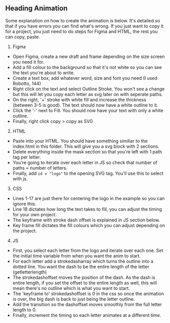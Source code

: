 ## Heading Animation

Some explanation on how to create the animation is below. It's detailed so that
if you have errors you can find what's wrong. If you just want to copy it for a
project, you just need to do steps for Figma and HTML, the rest you can copy,
paste.



1. Figma
  - Open Figma, create a new draft and frame depending on the size screen you
    need it for.
  - Add a fill colour to the background so that it's not white so you can see
    the text you're about to write.
  - Create a text box, add whatever word, size and font you need
    (I used Robotto, 144)
  - Right click on the text and select Outline Stroke. You won't see a change
    but this will let you copy each letter as svg later on with seperate paths.
  - On the right, '+' stroke with white fill and increase the thickness
    (between 3-5 is good). The text should now have a white outline to it.
  - Click the '-' next to Fill. You should now have your text with only a white
    outline.
  - Finally, right click copy > copy as SVG

2. HTML
  - Paste into your HTML. You should have something similiar to the
    index.html in this folder. This will give you a svg block with 2 sections.
  - Delete everything inside the mask section so that you're left with
    1 path tag per letter.
  - You're going to iterate over each letter in JS so check that number of paths
    = number of letters.
  - Finally, add `id = "logo"` to the opening SVG tag. You'll use this to select
    with js.

3. CSS
  - Lines 1-17 are just there for centering the logo in the example so you can
    ignore this.
  - Line 18 dictates how long the text takes to fill, you can adjust the timing
    for your own project.
  - The keyframe with stroke dash offset is explained in JS section below.
  - Key frame fill dictates the fill colours which you can adjust depending on
    the project.

4. JS
  - First, you select each letter from the logo and iterate over each one. Set
    the initial time variable from when you want the anim to start.
  - For each letter add a strokedasharray which turns the outline into a dotted
    line. You want the dash to be the entire length of the letter
    (getletterlength)
  - The strokedashoffset moves the position of the dash. As the dash is entire
    length, if you set the offset to the entire length as well, this will mean
    there's no outline which is what you want to start.
  - The 'keyframe to' strokedashoffset is 0 in the css so once the animation is
    over, the big dash is back to just being the letter outline.
  - Add the transition so the dashoffset moves smoothly from the full letter
    length to 0.
  - Finally, increment the timing so each letter animates at a different time.










